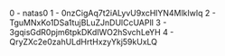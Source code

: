 0 - natas0
1 - 0nzCigAq7t2iALyvU9xcHlYN4MlkIwlq
2 - TguMNxKo1DSa1tujBLuZJnDUlCcUAPlI
3 - 3gqisGdR0pjm6tpkDKdIWO2hSvchLeYH
4 - QryZXc2e0zahULdHrtHxzyYkj59kUxLQ
